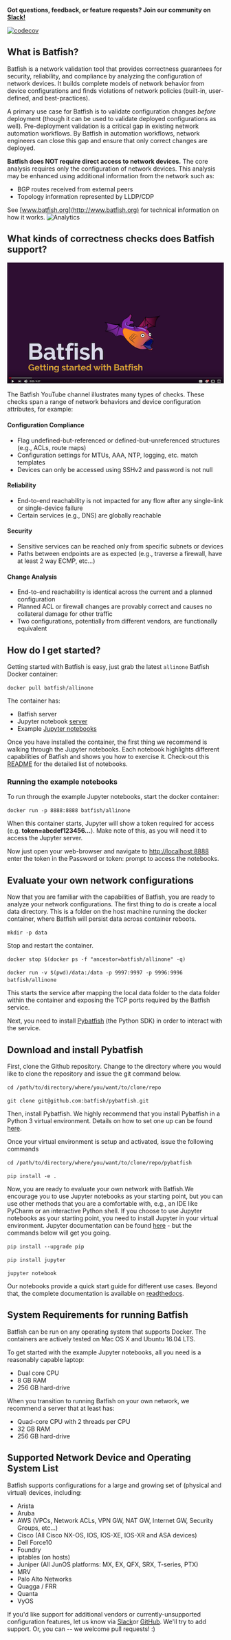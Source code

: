 
**Got questions, feedback, or feature requests? Join our community on [Slack!](https://join.slack.com/t/batfish-org/shared_invite/enQtMzA0Nzg2OTAzNzQ1LTUxOTJlY2YyNTVlNGQ3MTJkOTIwZTU2YjY3YzRjZWFiYzE4ODE5ODZiNjA4NGI5NTJhZmU2ZTllOTMwZDhjMzA)**

[![codecov](https://codecov.io/gh/batfish/batfish/branch/master/graph/badge.svg)](https://codecov.io/gh/batfish/batfish)

## What is Batfish?

Batfish is a network validation tool that provides correctness guarantees for security, reliability, and compliance by analyzing the configuration of network devices. It builds complete models of network behavior from device configurations and finds violations of network policies (built-in, user-defined, and best-practices).

A primary use case for Batfish is to validate configuration changes *before* deployment (though it can be used to validate deployed configurations as well). Pre-deployment validation is a critical gap in existing network automation workflows. By  Batfish in automation workflows, network engineers can close this gap and ensure that only correct changes are deployed.

**Batfish does NOT require direct access to network devices.** The core analysis requires only the configuration of network devices. This analysis may be enhanced using additional information from the network such as:
* BGP routes received from external peers
* Topology information represented by LLDP/CDP

See [www.batfish.org](http://www.batfish.org) for technical information on how it works. ![Analytics](https://ga-beacon.appspot.com/UA-100596389-3/open-source/batfish?pixel&useReferer)

## What kinds of correctness checks does Batfish support?

[![Getting to know Batfish](batfish_video.png)](https://www.youtube.com/channel/UCA-OUW_3IOt9U_s60KvmJYA/videos)

The Batfish YouTube channel illustrates many types of checks. These checks span a range of network behaviors and device configuration attributes, for example:
#### Configuration Compliance
* Flag undefined-but-referenced or defined-but-unreferenced structures (e.g., ACLs, route maps)
* Configuration settings for MTUs, AAA, NTP, logging, etc. match templates
* Devices can only be accessed using SSHv2 and password is not null
#### Reliability
* End-to-end reachability is not impacted for any flow after any single-link or single-device failure
* Certain services (e.g., DNS) are globally reachable
#### Security
* Sensitive services can be reached only from specific subnets or devices
* Paths between endpoints are as expected (e.g., traverse a firewall, have at least 2 way ECMP, etc...)
#### Change Analysis
* End-to-end reachability is identical across the current and a planned configuration
* Planned ACL or firewall changes are provably correct and causes no collateral damage for other traffic
* Two configurations, potentially from different vendors, are functionally equivalent


  
## How do I get started?

Getting started with Batfish is easy, just grab the latest `allinone` Batfish Docker container:

  `docker pull batfish/allinone`

The container has:
* Batfish server
* Jupyter notebook [server](http://jupyter.org/)
* Example [Jupyter notebooks](https://github.com/batfish/pybatfish/tree/master/jupyter_notebooks)

Once you have installed the container, the first thing we recommend is walking through the Jupyter notebooks. Each notebook highlights different capabilities of Batfish and shows you how to exercise it. Check-out this [README](https://github.com/batfish/pybatfish/tree/master/jupyter_notebooks) for the detailed list of notebooks.

### Running the example notebooks

To run through the example Jupyter notebooks, start the docker container:

  `docker run -p 8888:8888 batfish/allinone`

When this container starts, Jupyter will show a token required for access (e.g. **token=abcdef123456...**). Make note of this, as you will need it to access the Jupyter server.

Now just open your web-browser and navigate to [http://localhost:8888](http://localhost:8888) enter the token in the Password or token: prompt to access the notebooks.
  
  
## Evaluate your own network configurations

Now that you are familiar with the capabilities of Batfish, you are ready to analyze your network configurations. The first thing to do is create a local data directory. This is a folder on the host machine running the docker container, where Batfish will persist data across container reboots. 

  `mkdir -p data`

Stop and restart the container. 

  `docker stop $(docker ps -f "ancestor=batfish/allinone" -q)`
  
  `docker run -v $(pwd)/data:/data -p 9997:9997 -p 9996:9996 batfish/allinone`


This starts the service after mapping the local data folder to the data folder within the container and exposing the TCP ports required by the Batfish service. 

Next, you need to install [Pybatfish](https://www.github.com/batfish/pybatfish) (the Python SDK) in order to interact with the service.

## Download and install Pybatfish
First, clone the Github repository. Change to the directory where you would like to clone the repository and issue the git command below.

  `cd /path/to/directory/where/you/want/to/clone/repo`
  
  `git clone git@github.com:batfish/pybatfish.git`

Then, install Pybatfish. We highly recommend that you install Pybatfish in a Python 3 virtual environment. Details on how to set one up can be found [here](https://docs.python.org/3/library/venv.html). 

Once your virtual environment is setup and activated, issue the following commands

  `cd /path/to/directory/where/you/want/to/clone/repo/pybatfish`
  
  `pip install -e .`

Now, you are ready to evaluate your own network with Batfish.We encourage you to use Jupyter notebooks as your starting point, but you can use other methods that you are a comfortable with, e.g., an IDE like PyCharm or an interactive Python shell.
If you choose to use Jupyter notebooks as your starting point, you need to install Jupyter in your virtual environment. Jupyter documentation can be found [here](http://jupyter.org/install) - but the commands below will get you going.

   `pip install --upgrade pip`
   
   `pip install jupyter`
   
   `jupyter notebook`

Our notebooks provide a quick start guide for different use cases. Beyond that, the complete documentation is available on [readthedocs](https://pybatfish.readthedocs.io/en/latest/quickstart.html). 


## System Requirements for running Batfish

Batfish can be run on any operating system that supports Docker. The containers are actively tested on Mac OS X and Ubuntu 16.04 LTS.

To get started with the example Jupyter notebooks, all you need is a reasonably capable laptop:

* Dual core CPU
* 8 GB RAM
* 256 GB hard-drive

When you transition to running Batfish on your own network, we recommend a server that at least has:

* Quad-core CPU with 2 threads per CPU
* 32 GB RAM
* 256 GB hard-drive

 
## Supported Network Device and Operating System List

Batfish supports configurations for a large and growing set of (physical and virtual) devices, including:

* Arista
* Aruba
* AWS (VPCs, Network ACLs, VPN GW, NAT GW, Internet GW, Security Groups, etc…)
* Cisco (All Cisco NX-OS, IOS, IOS-XE, IOS-XR and ASA devices)
* Dell Force10
* Foundry
* iptables (on hosts)
* Juniper (All JunOS platforms: MX, EX, QFX, SRX, T-series, PTX)
* MRV
* Palo Alto Networks
* Quagga / FRR
* Quanta
* VyOS

If you'd like support for additional vendors or currently-unsupported configuration features, let us know via [Slack](https://join.slack.com/t/batfish-org/shared_invite/enQtMzA0Nzg2OTAzNzQ1LTUxOTJlY2YyNTVlNGQ3MTJkOTIwZTU2YjY3YzRjZWFiYzE4ODE5ODZiNjA4NGI5NTJhZmU2ZTllOTMwZDhjMzA)or [GitHub](https://github.com/batfish/batfish/issues/new). We'll try to add support. Or, you can -- we welcome pull requests! :)
